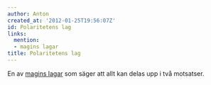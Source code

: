 ```yaml
---
author: Anton
created_at: '2012-01-25T19:56:07Z'
id: Polaritetens lag
links:
  mention:
  - magins lagar
title: Polaritetens lag
---
```


En av [magins lagar] som säger att allt kan delas upp i två motsatser.

  [magins lagar]: magins_lagar
